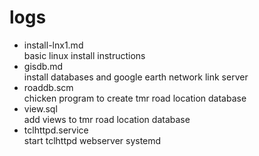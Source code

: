 # logs
* install-lnx1.md    
    basic linux install instructions 
* gisdb.md  
    install databases and google earth network link server  
* roaddb.scm  
    chicken program to create tmr road location database  
* view.sql  
    add views to tmr road location database
* tclhttpd.service  
    start tclhttpd webserver systemd  
